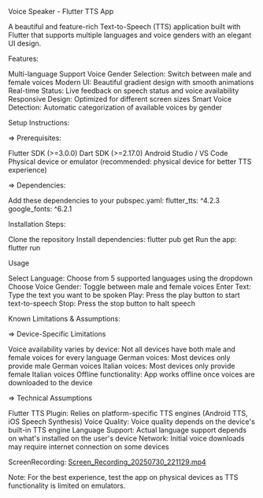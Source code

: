 Voice Speaker - Flutter TTS App

A beautiful and feature-rich Text-to-Speech (TTS) application built with Flutter that supports multiple languages and voice genders with an elegant UI design.

Features:

Multi-language Support
Voice Gender Selection: Switch between male and female voices
Modern UI: Beautiful gradient design with smooth animations
Real-time Status: Live feedback on speech status and voice availability
Responsive Design: Optimized for different screen sizes
Smart Voice Detection: Automatic categorization of available voices by gender

Setup Instructions:

=> Prerequisites:

Flutter SDK (>=3.0.0)
Dart SDK (>=2.17.0)
Android Studio / VS Code
Physical device or emulator (recommended: physical device for better TTS experience)

=> Dependencies:

Add these dependencies to your pubspec.yaml:
flutter_tts: ^4.2.3
google_fonts: ^6.2.1

Installation Steps:

Clone the repository
Install dependencies: flutter pub get
Run the app: flutter run

Usage

Select Language: Choose from 5 supported languages using the dropdown
Choose Voice Gender: Toggle between male and female voices
Enter Text: Type the text you want to be spoken
Play: Press the play button to start text-to-speech
Stop: Press the stop button to halt speech

Known Limitations & Assumptions:

=> Device-Specific Limitations

Voice availability varies by device: Not all devices have both male and female voices for every language
German voices: Most devices only provide male German voices
Italian voices: Most devices only provide female Italian voices
Offline functionality: App works offline once voices are downloaded to the device

=> Technical Assumptions

Flutter TTS Plugin: Relies on platform-specific TTS engines (Android TTS, iOS Speech Synthesis)
Voice Quality: Voice quality depends on the device's built-in TTS engine
Language Support: Actual language support depends on what's installed on the user's device
Network: Initial voice downloads may require internet connection on some devices

ScreenRecording:
[Screen_Recording_20250730_221129.mp4](..%2F..%2FDownloads%2FScreen_Recording_20250730_221129.mp4)

Note: For the best experience, test the app on physical devices as TTS functionality is limited on emulators.
